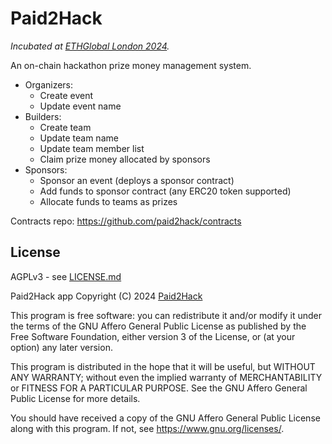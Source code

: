 # Paid2Hack

_Incubated at [ETHGlobal London 2024](https://ethglobal.com/events/london2024)._

An on-chain hackathon prize money management system.

* Organizers:
  * Create event
  * Update event name
* Builders:
  * Create team
  * Update team name
  * Update team member list
  * Claim prize money allocated by sponsors
* Sponsors:
  * Sponsor an event (deploys a sponsor contract)
  * Add funds to sponsor contract (any ERC20 token supported)
  * Allocate funds to teams as prizes


Contracts repo: https://github.com/paid2hack/contracts

## License

AGPLv3 - see [LICENSE.md](LICENSE.md)

Paid2Hack app
Copyright (C) 2024  [Paid2Hack](https://github.com/paid2hack)

This program is free software: you can redistribute it and/or modify
it under the terms of the GNU Affero General Public License as
published by the Free Software Foundation, either version 3 of the
License, or (at your option) any later version.

This program is distributed in the hope that it will be useful,
but WITHOUT ANY WARRANTY; without even the implied warranty of
MERCHANTABILITY or FITNESS FOR A PARTICULAR PURPOSE.  See the
GNU Affero General Public License for more details.

You should have received a copy of the GNU Affero General Public License
along with this program.  If not, see <https://www.gnu.org/licenses/>.

